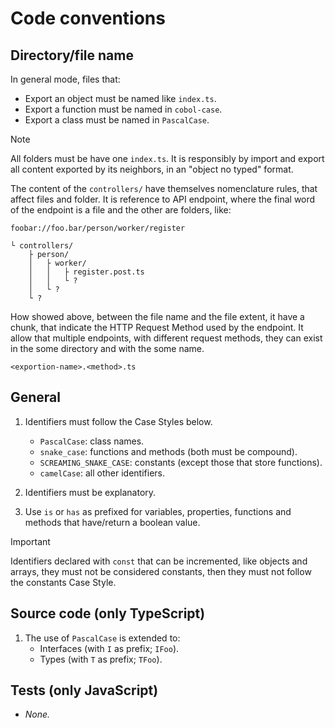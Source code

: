 # Code conventions

## Directory/file name

In general mode, files that:

* Export an object must be named like `index.ts`.
* Export a function must be named in `cobol-case`.
* Export a class must be named in `PascalCase`.

> [!NOTE]
> All folders must be have one `index.ts`. It is responsibly by import and
> export all content exported by its neighbors, in an "object no typed" format.

The content of the `controllers/` have themselves nomenclature rules, that affect
files and folder. It is reference to API endpoint, where the final word of the endpoint
is a file and the other are folders, like:

```
foobar://foo.bar/person/worker/register

└ controllers/
    ├ person/
    │   ├ worker/
    │   │   ├ register.post.ts
    │   │   └ ?
    │   └ ?
    └ ?
```

How showed above, between the file name and the file extent, it have a chunk, that
indicate the HTTP Request Method used by the endpoint. It allow that multiple endpoints,
with different request methods, they can exist in the some directory and with the some
name.

```
<exportion-name>.<method>.ts
```

## General

1. Identifiers must follow the Case Styles below.
	* `PascalCase`: class names.
	* `snake_case`: functions and methods (both must be compound).
	* `SCREAMING_SNAKE_CASE`: constants (except those that store functions).
	* `camelCase`: all other identifiers.

1. Identifiers must be explanatory.
1. Use `is` or `has` as prefixed for variables, properties, functions and methods that
have/return a boolean value.

> [!IMPORTANT]
> Identifiers declared with `const` that can be incremented, like objects and arrays, they
> must not be considered constants, then they must not follow the constants Case Style.

## Source code (only TypeScript)

1. The use of `PascalCase` is extended to:
	* Interfaces (with `I` as prefix; `IFoo`).
	* Types (with `T` as prefix; `TFoo`).

## Tests (only JavaScript)

* *None.*

